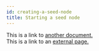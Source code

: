 ```yaml
---
id: creating-a-seed-node
title: Starting a seed node
---
```


This is a link to [another document.](doc3.md)  
This is a link to an [external page.](http://www.example.com)
